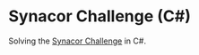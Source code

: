 # Synacor Challenge (C#)

Solving the [Synacor Challenge][synacor-challenge] in C#.

[synacor-challenge]: https://challenge.synacor.com/
